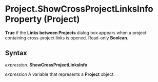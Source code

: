 
# Project.ShowCrossProjectLinksInfo Property (Project)

 **True** if the **Links between Projects** dialog box appears when a project containing cross-project links is opened. Read-only **Boolean**.


## Syntax

 _expression_. **ShowCrossProjectLinksInfo**

 _expression_ A variable that represents a **Project** object.

